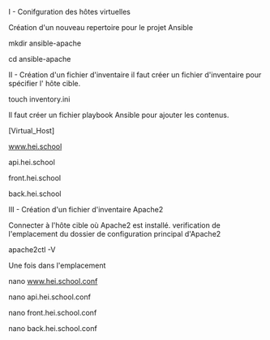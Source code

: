 I - Conifguration des hôtes virtuelles 

Création d'un nouveau repertoire pour le projet Ansible

mkdir ansible-apache

cd ansible-apache

II - Création d'un fichier d'inventaire 
il faut créer un fichier d'inventaire pour spécifier l' hôte cible.

touch inventory.ini

Il faut créer un fichier playbook Ansible pour ajouter les contenus.

[Virtual_Host]

www.hei.school

api.hei.school

front.hei.school

back.hei.school


III - Création d'un fichier d'inventaire Apache2

Connecter à l'hôte cible où Apache2 est installé.
verification de l'emplacement du dossier de configuration principal d'Apache2

 apache2ctl -V
 
 Une fois dans l'emplacement
 
 nano www.hei.school.conf

nano api.hei.school.conf

nano front.hei.school.conf

nano back.hei.school.conf
